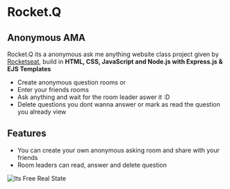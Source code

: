 # Rocket.Q

## Anonymous AMA

Rocket.Q its a anonymous ask me anything website class project given by [Rocketseat](https://nextlevelweek.com/pre-nlw), build in **HTML, CSS, JavaScript and Node.js with Express.js & EJS Templates**

-  Create anonymous question rooms or
-  Enter your friends rooms
-  Ask anything and wait for the room leader aswer it :D
-  Delete questions you dont wanna answer or mark as read the question you already view

## Features

-  You can create your own anonymous asking room and share with your friends
-  Room leaders can read, answer and delete question

![Its Free Real State](https://i.redd.it/cmgul1yfizb71.gif)
